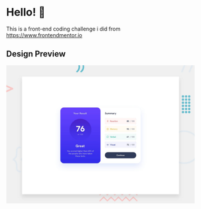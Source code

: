# Hello! 👋

This is a front-end coding challenge i did from https://www.frontendmentor.io

## Design Preview

![Design preview for the Results summary component coding challenge](./design/desktop-preview.jpg)

